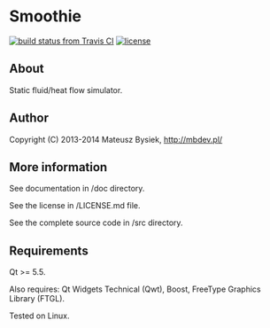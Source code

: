 Smoothie
========

[![build status from Travis CI](https://travis-ci.org/mbdevpl/Smoothie.svg?branch=master)](https://travis-ci.org/mbdevpl/Smoothie)
[![license](https://img.shields.io/github/license/mbdevpl/Smoothie.svg)](https://github.com/mbdevpl/Smoothie)

## About

Static fluid/heat flow simulator.

## Author

Copyright (C) 2013-2014  Mateusz Bysiek, http://mbdev.pl/

## More information

See documentation in /doc directory.

See the license in /LICENSE.md file.

See the complete source code in /src directory.

## Requirements

Qt >= 5.5.

Also requires: Qt Widgets Technical (Qwt), Boost, FreeType Graphics Library (FTGL).

Tested on Linux.
